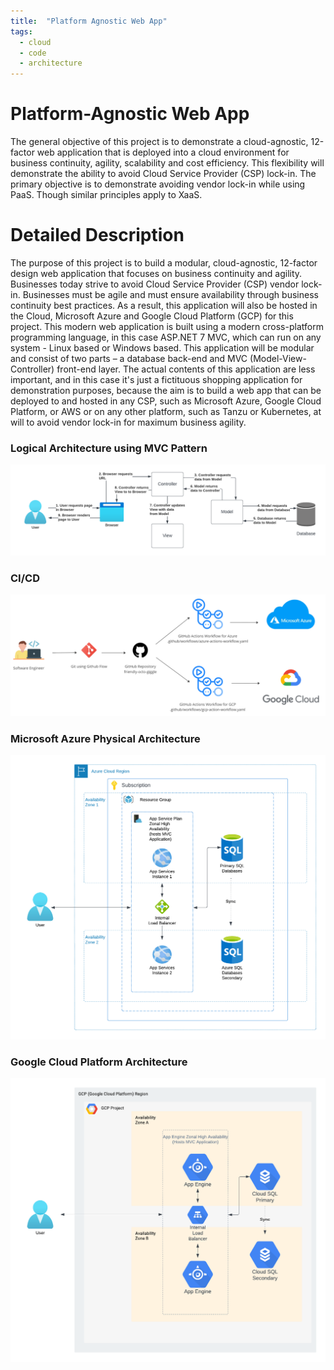 ```yaml
---
title:  "Platform Agnostic Web App"
tags:
  - cloud
  - code
  - architecture
---
```


# Platform-Agnostic Web App
The general objective of this project is to demonstrate a cloud-agnostic, 12-factor web application that is deployed into a cloud environment for business continuity, agility, scalability and cost efficiency.  This flexibility will demonstrate the ability to avoid Cloud Service Provider (CSP) lock-in.
The primary objective is to demonstrate avoiding vendor lock-in while using PaaS.  Though similar principles apply to XaaS. 

# Detailed Description
The purpose of this project is to build a modular, cloud-agnostic, 12-factor design web application that focuses on business continuity and agility.  Businesses today strive to avoid Cloud Service Provider (CSP) vendor lock-in. Businesses must be agile and must ensure availability through business continuity best practices. As a result, this application will also be hosted in the Cloud, Microsoft Azure and Google Cloud Platform (GCP) for this project.  This modern web application is built using a modern cross-platform programming language, in this case ASP.NET 7 MVC, which can run on any system - Linux based or Windows based.  This application will be modular and consist of two parts – a database back-end and MVC (Model-View-Controller) front-end layer.  The actual contents of this application are less important, and in this case it's just a fictituous shopping application for demonstration purposes, because the aim is to build a web app that can be deployed to and hosted in any CSP, such as Microsoft Azure, Google Cloud Platform, or AWS or on any other platform, such as Tanzu or Kubernetes, at will to avoid vendor lock-in for maximum business agility.

### Logical Architecture using MVC Pattern
![Logical Architecture](https://github.com/TripleA-B/friendly-octo-giggle/blob/main/Logical%20Architecture.png)

### CI/CD
![CI/CD](https://github.com/TripleA-B/friendly-octo-giggle/blob/main/CI%20CD.png)

### Microsoft Azure Physical Architecture
![Microsoft Azure Physical Architecture](https://github.com/TripleA-B/friendly-octo-giggle/blob/main/Azure%20Physical%20Architecture.png)

### Google Cloud Platform Architecture
![Google Cloud Platform Architecture](https://github.com/TripleA-B/friendly-octo-giggle/blob/main/GCP%20Physical%20Architecture.png)
